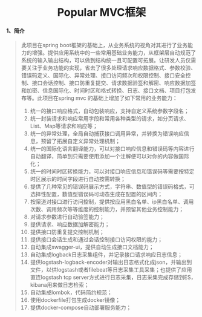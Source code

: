 <center><h1>Popular MVC框架</h1></center>

#### 1、简介

> 此项目在spring boot框架的基础上，从业务系统的视角对其进行了业务能力的增强。提供应用系统中的一些常用基础业务能力，从框架层自动规范了系统的输入输出结构，可以做到结构统一且可配置可拓展。让研发人员仅需要关注于业务功能的实现，省去了很多处理请求响应数据格式、参数校验、错误码定义、国际化、异常处理、接口访问频次和权限控制、接口安全控制、接口会话控制、接口防重复提交、请求数据验签和解密、响应数据加签和加密、信息国际化、时间时区和格式转换、日志、接口文档、项目打包发布等。此项目在spring mvc 的基础上增加了如下常用的业务能力：
>
> 1. 统一的接口响应格式，自动包装响应，支持自定义系统参数字段名；
> 2. 统一封装请求和响应常用字段和常用各种类型的请求，如分页请求、List、Map等请求和响应等；
> 3. 统一的异常处理，全局自动捕获接口调用异常，并转换为错误响应信息，预留了拓展自定义异常处理机制；
> 4. 统一的国际化语言翻译能力，可以对接口响应信息和错误码等内容进行自动翻译，简单到只需要使用添加一个注解便可以对你的内容做国际化；
> 5. 统一的时间时区转换能力，可以对接口响应信息和错误码等需要按特定时区展示的时间字段进行自动按需转换；
> 6. 提供了几种常见的错误码展示方式，字符串、数值型的错误码格式，可选择性配置，数值型错误码可动态生成在配置的区间内；
> 7. 按渠道对接口进行访问控制，提供按应用黑白名单、ip黑白名单、调用次数、调用频次等等维度的控制能力，并预留其他业务控制能力；
> 8. 对请求参数进行自动验签能力；
> 9. 提供请求、响应数据加解密能力；
> 10. 提供接口防重复提交控制机制；
> 11. 提供接口会话生成和通过会话控制接口访问权限的能力；
> 12. 自动集成swagger-ui，提供自动生成接口文档能力；
> 13. 自动集成logback日志采集组件，并记录接口请求响应日志信息；
> 14. 提供logstash-logback-encoder对输出日志格式化成json，并输出到文件，以供logstash或者filebeat等日志采集工具采集；也提供了应用直连logstash tcp server方式进行日志采集，日志采集完成存储到ES，kibana用来做日志检索；
> 15. 自动集成lombok，代码简约规范；
> 16. 使用dockerfile打包生成docker镜像；
> 17. 提供docker-compose自动部署服务能力；